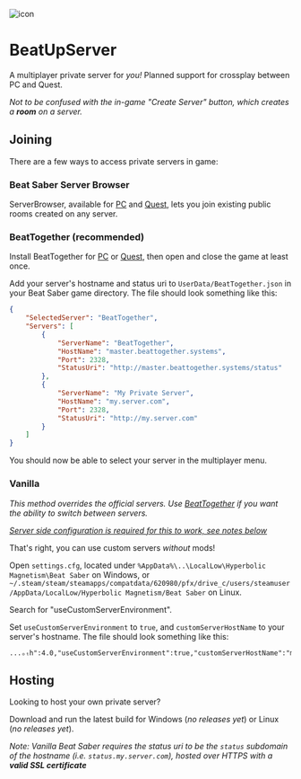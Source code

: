 ![icon](https://repository-images.githubusercontent.com/430196616/1d564a38-bfb7-4e4c-b73d-fc47b13fb310)

BeatUpServer
============
A multiplayer private server for *you!* Planned support for crossplay between PC and Quest.

*Not to be confused with the in-game "Create Server" button, which creates a **room** on a server.*

Joining
-------
There are a few ways to access private servers in game:

### Beat Saber Server Browser
ServerBrowser, available for [PC](https://github.com/roydejong/BeatSaberServerBrowser#beat-saber-server-browser-pc) and [Quest](https://github.com/EnderdracheLP/BeatSaberServerBrowserQuest#beat-saber-server-browser-quest), lets you join existing public rooms created on any server.

### BeatTogether (recommended)
Install BeatTogether for [PC](https://github.com/pythonology/BeatTogether#installation) or [Quest](https://github.com/pythonology/BeatTogether.Quest#installation), then open and close the game at least once.

Add your server's hostname and status uri to `UserData/BeatTogether.json` in your Beat Saber game directory. The file should look something like this:
```json
{
    "SelectedServer": "BeatTogether",
    "Servers": [
        {
            "ServerName": "BeatTogether",
            "HostName": "master.beattogether.systems",
            "Port": 2328,
            "StatusUri": "http://master.beattogether.systems/status"
        },
        {
            "ServerName": "My Private Server",
            "HostName": "my.server.com",
            "Port": 2328,
            "StatusUri": "http://my.server.com"
        }
    ]
}
```
You should now be able to select your server in the multiplayer menu.

### Vanilla
*This method overrides the official servers. Use [BeatTogether](#beattogether-recommended) if you want the ability to switch between servers.*

[*Server side configuration is required for this to work, see notes below*](#hosting)



That's right, you can use custom servers *without* mods!

Open `settings.cfg`, located under `%AppData%\..\LocalLow\Hyperbolic Magnetism\Beat Saber` on Windows, or `~/.steam/steam/steamapps/compatdata/620980/pfx/drive_c/users/steamuser/AppData/LocalLow/Hyperbolic Magnetism/Beat Saber` on Linux.

Search for "useCustomServerEnvironment".

Set `useCustomServerEnvironment` to `true`, and `customServerHostName` to your server's hostname. The file should look something like this:
```
...ₒₜh":4.0,"useCustomServerEnvironment":true,"customServerHostName":"my.server.com","voₗᵤ...
```

Hosting
-------
Looking to host your own private server?

Download and run the latest build for Windows (*no releases yet*) or Linux (*no releases yet*).

*Note: Vanilla Beat Saber requires the status uri to be the `status` subdomain of the hostname (i.e. `status.my.server.com`), hosted over HTTPS with a **valid SSL certificate***
